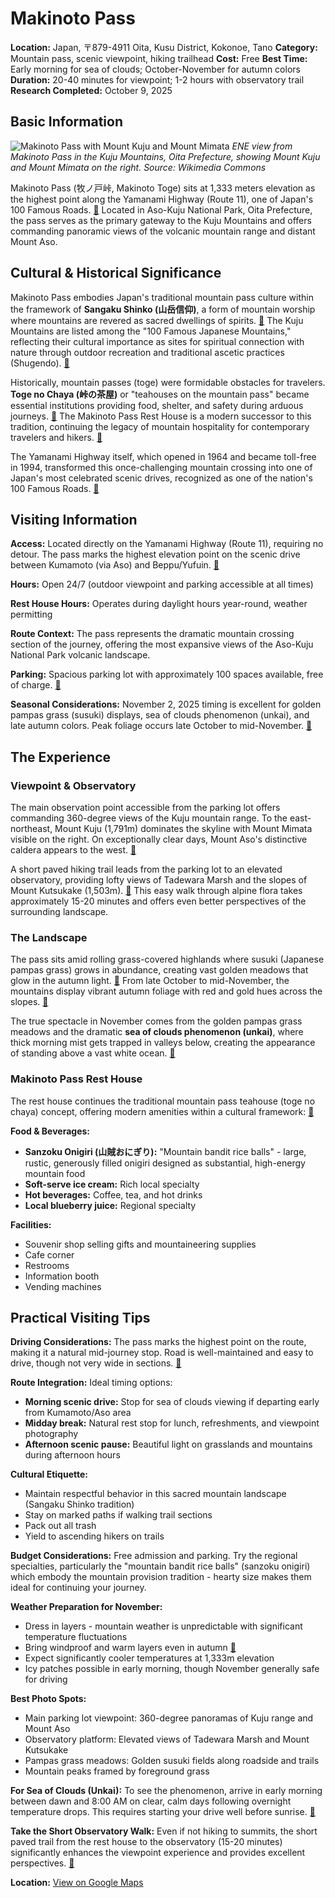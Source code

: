 # Makinoto Pass

**Location:** Japan, 〒879-4911 Oita, Kusu District, Kokonoe, Tano
**Category:** Mountain pass, scenic viewpoint, hiking trailhead
**Cost:** Free
**Best Time:** Early morning for sea of clouds; October-November for autumn colors
**Duration:** 20-40 minutes for viewpoint; 1-2 hours with observatory trail
**Research Completed:** October 9, 2025

## Basic Information

![Makinoto Pass with Mount Kuju and Mount Mimata](https://upload.wikimedia.org/wikipedia/commons/d/d9/Makinoto_Pass_-_01.jpg)
*ENE view from Makinoto Pass in the Kuju Mountains, Oita Prefecture, showing Mount Kuju and Mount Mimata on the right. Source: Wikimedia Commons*

Makinoto Pass (牧ノ戸峠, Makinoto Toge) sits at 1,333 meters elevation as the highest point along the Yamanami Highway (Route 11), one of Japan's 100 Famous Roads. [🔗](https://oita-tourism.com/en/attractions/detail_1086.html) Located in Aso-Kuju National Park, Oita Prefecture, the pass serves as the primary gateway to the Kuju Mountains and offers commanding panoramic views of the volcanic mountain range and distant Mount Aso.

## Cultural & Historical Significance

Makinoto Pass embodies Japan's traditional mountain pass culture within the framework of **Sangaku Shinko (山岳信仰)**, a form of mountain worship where mountains are revered as sacred dwellings of spirits. [🔗](https://en.wikipedia.org/wiki/Sangaku_Shink%C5%8D) The Kuju Mountains are listed among the "100 Famous Japanese Mountains," reflecting their cultural importance as sites for spiritual connection with nature through outdoor recreation and traditional ascetic practices (Shugendo). [🔗](https://www.japan.travel/en/spot/1988/)

Historically, mountain passes (toge) were formidable obstacles for travelers. **Toge no Chaya (峠の茶屋)** or "teahouses on the mountain pass" became essential institutions providing food, shelter, and safety during arduous journeys. [🔗](https://www.kumamoto-guide.jp/en/spots/detail/12280) The Makinoto Pass Rest House is a modern successor to this tradition, continuing the legacy of mountain hospitality for contemporary travelers and hikers. [🔗](https://www.oita-tourism.com/en/spots/detail/4546)

The Yamanami Highway itself, which opened in 1964 and became toll-free in 1994, transformed this once-challenging mountain crossing into one of Japan's most celebrated scenic drives, recognized as one of the nation's 100 Famous Roads. [🔗](https://www.japan.travel/national-parks/parks/aso-kuju/see-and-do/yamanami-highway-scenic-drive/)

## Visiting Information

**Access:** Located directly on the Yamanami Highway (Route 11), requiring no detour. The pass marks the highest elevation point on the scenic drive between Kumamoto (via Aso) and Beppu/Yufuin. [🔗](https://www.japan.travel/national-parks/parks/aso-kuju/see-and-do/makinoto-pass-rest-house/)

**Hours:** Open 24/7 (outdoor viewpoint and parking accessible at all times)

**Rest House Hours:** Operates during daylight hours year-round, weather permitting

**Route Context:** The pass represents the dramatic mountain crossing section of the journey, offering the most expansive views of the Aso-Kuju National Park volcanic landscape.

**Parking:** Spacious parking lot with approximately 100 spaces available, free of charge. [🔗](https://www.japan.travel/national-parks/parks/aso-kuju/see-and-do/makinoto-pass-rest-house/)

**Seasonal Considerations:** November 2, 2025 timing is excellent for golden pampas grass (susuki) displays, sea of clouds phenomenon (unkai), and late autumn colors. Peak foliage occurs late October to mid-November. [🔗](https://www.oita-tourism.com/en/blog/detail/30)

## The Experience

### Viewpoint & Observatory

The main observation point accessible from the parking lot offers commanding 360-degree views of the Kuju mountain range. To the east-northeast, Mount Kuju (1,791m) dominates the skyline with Mount Mimata visible on the right. On exceptionally clear days, Mount Aso's distinctive caldera appears to the west. [🔗](https://oita-tourism.com/en/attractions/detail_1086.html)

A short paved hiking trail leads from the parking lot to an elevated observatory, providing lofty views of Tadewara Marsh and the slopes of Mount Kutsukake (1,503m). [🔗](https://www.japan.travel/national-parks/parks/aso-kuju/see-and-do/makinoto-pass-rest-house/) This easy walk through alpine flora takes approximately 15-20 minutes and offers even better perspectives of the surrounding landscape.

### The Landscape

The pass sits amid rolling grass-covered highlands where susuki (Japanese pampas grass) grows in abundance, creating vast golden meadows that glow in the autumn light. [🔗](https://www.japan.travel/national-parks/parks/aso-kuju/see-and-do/yamanami-highway-scenic-drive/) From late October to mid-November, the mountains display vibrant autumn foliage with red and gold hues across the slopes. [🔗](https://www.japan-guide.com/e/e4775.html)

The true spectacle in November comes from the golden pampas grass meadows and the dramatic **sea of clouds phenomenon (unkai)**, where thick morning mist gets trapped in valleys below, creating the appearance of standing above a vast white ocean. [🔗](https://zekkeijapan.com/spot/index/1039/)

### Makinoto Pass Rest House

The rest house continues the traditional mountain pass teahouse (toge no chaya) concept, offering modern amenities within a cultural framework: [🔗](https://www.japan.travel/national-parks/parks/aso-kuju/see-and-do/makinoto-pass-rest-house/)

**Food & Beverages:**
- **Sanzoku Onigiri (山賊おにぎり):** "Mountain bandit rice balls" - large, rustic, generously filled onigiri designed as substantial, high-energy mountain food
- **Soft-serve ice cream:** Rich local specialty
- **Hot beverages:** Coffee, tea, and hot drinks
- **Local blueberry juice:** Regional specialty

**Facilities:**
- Souvenir shop selling gifts and mountaineering supplies
- Cafe corner
- Restrooms
- Information booth
- Vending machines

## Practical Visiting Tips

**Driving Considerations:** The pass marks the highest point on the route, making it a natural mid-journey stop. Road is well-maintained and easy to drive, though not very wide in sections. [🔗](https://www.tripadvisor.com/Attraction_Review-g1121560-d7224384-Reviews-Makinoto_Mountain_Path-Kokonoe_machi_Kusu_gun_Oita_Prefecture_Kyushu.html)

**Route Integration:** Ideal timing options:
- **Morning scenic drive:** Stop for sea of clouds viewing if departing early from Kumamoto/Aso area
- **Midday break:** Natural rest stop for lunch, refreshments, and viewpoint photography
- **Afternoon scenic pause:** Beautiful light on grasslands and mountains during afternoon hours

**Cultural Etiquette:**
- Maintain respectful behavior in this sacred mountain landscape (Sangaku Shinko tradition)
- Stay on marked paths if walking trail sections
- Pack out all trash
- Yield to ascending hikers on trails

**Budget Considerations:** Free admission and parking. Try the regional specialties, particularly the "mountain bandit rice balls" (sanzoku onigiri) which embody the mountain provision tradition - hearty size makes them ideal for continuing your journey.

**Weather Preparation for November:**
- Dress in layers - mountain weather is unpredictable with significant temperature fluctuations
- Bring windproof and warm layers even in autumn [🔗](https://kujufanclub.com/en/seasons)
- Expect significantly cooler temperatures at 1,333m elevation
- Icy patches possible in early morning, though November generally safe for driving

**Best Photo Spots:**
- Main parking lot viewpoint: 360-degree panoramas of Kuju range and Mount Aso
- Observatory platform: Elevated views of Tadewara Marsh and Mount Kutsukake
- Pampas grass meadows: Golden susuki fields along roadside and trails
- Mountain peaks framed by foreground grass

**For Sea of Clouds (Unkai):** To see the phenomenon, arrive in early morning between dawn and 8:00 AM on clear, calm days following overnight temperature drops. This requires starting your drive well before sunrise. [🔗](https://zekkeijapan.com/spot/index/1039/)

**Take the Short Observatory Walk:** Even if not hiking to summits, the short paved trail from the rest house to the observatory (15-20 minutes) significantly enhances the viewpoint experience and provides excellent perspectives. [🔗](https://www.tripadvisor.com/Attraction_Review-g1121560-d7224384-Reviews-Makinoto_Mountain_Path-Kokonoe_machi_Kusu_gun_Oita_Prefecture_Kyushu.html)

**Location:** [View on Google Maps](https://maps.google.com/maps?q=33.096461,131.208391)
